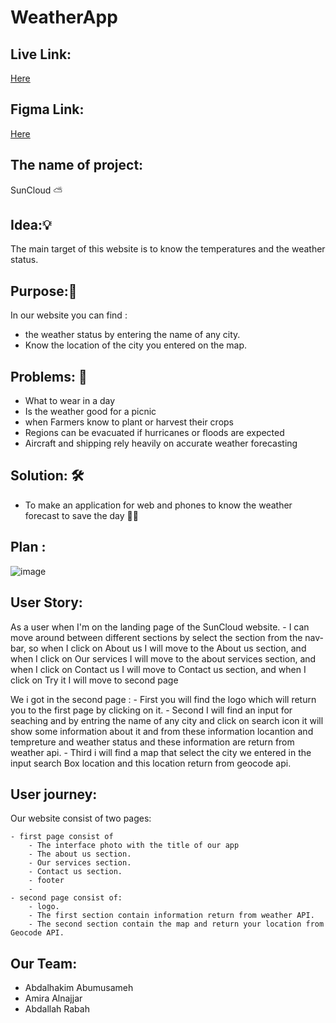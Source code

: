 # WeatherApp


## Live Link:
[Here](https://gsg-fc02.github.io/WeatherApp/)

## Figma Link:
[Here](https://www.figma.com/file/DG5hjc4MhTM6NPr0OKZcp8/final-project?node-id=0%3A1)

## The name of project:
SunCloud ⛅

## Idea:💡
The main target of this website is to know the temperatures and the weather status.

## Purpose:🎯
In our website you can find :

- the weather status by entering the name of any city.
- Know the location of the city you entered on the map.

## Problems: 📌 
- What to wear in a day
- Is the weather good for a picnic
- when  Farmers know to plant or harvest their crops 
- Regions can be evacuated if hurricanes or floods are expected
- Aircraft and shipping rely heavily on accurate weather forecasting

## Solution: 🛠
- To make an application for web and phones to know the weather forecast to save the day 💪🏻

## Plan : 
![image](https://user-images.githubusercontent.com/54447254/114941300-a69d6200-9e4b-11eb-92cc-016aa87362e3.png)


## User Story:
As a user when I'm on the landing page of the SunCloud website.
    - I can move around between different sections by select the section from the nav-bar, so when I click on About us I will move to the About us section, and when I click on Our services I will move to the about services section, and when I click on Contact us I will move to Contact us section, and when I click on Try it I will move to second page

We i got in the second page :
    - First you will find the logo which will return you to the first page by clicking on it.
    - Second I will find an input for seaching and by entring the name of any city and click on search icon it will show some information about it and from these information locantion and tempreture and weather status and these information are return from weather api.
    - Third i will find a map that select the city we entered in the input search Box location and this location return from geocode api.

## User journey:
Our website consist of two pages:

    - first page consist of
        - The interface photo with the title of our app
        - The about us section.
        - Our services section.
        - Contact us section.
        - footer 
        - 
    - second page consist of:
        - logo.
        - The first section contain information return from weather API.
        - The second section contain the map and return your location from Geocode API.


## Our Team:

- Abdalhakim Abumusameh
- Amira Alnajjar
- Abdallah Rabah
